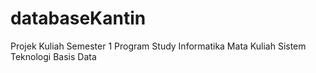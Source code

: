 # databaseKantin
Projek Kuliah Semester 1 Program Study Informatika Mata Kuliah Sistem Teknologi Basis Data
